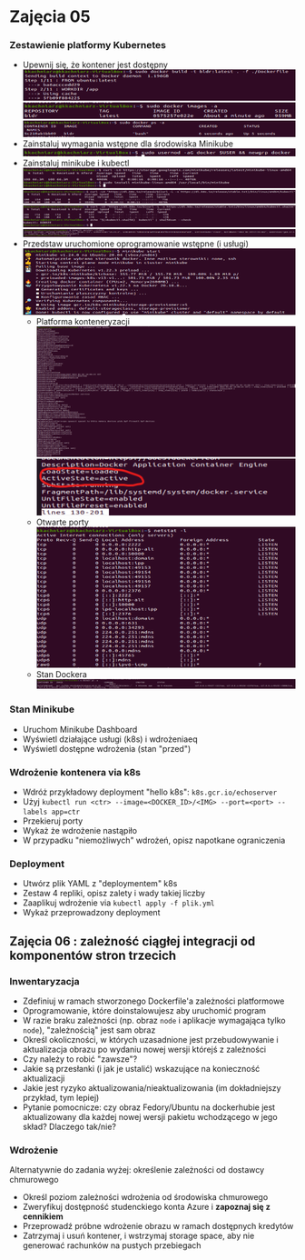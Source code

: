 # Zajęcia 05

### Zestawienie platformy Kubernetes

* Upewnij się, że kontener jest dostępny 
  ![1.png](https://github.com/InzynieriaOprogramowaniaAGH/MDO2022/blob/KK307668/GCL/01/KK307668/lab5/ss/1.png)
  ![2.png](https://github.com/InzynieriaOprogramowaniaAGH/MDO2022/blob/KK307668/GCL/01/KK307668/lab5/ss/2.png)
  ![3.png](https://github.com/InzynieriaOprogramowaniaAGH/MDO2022/blob/KK307668/GCL/01/KK307668/lab5/ss/3.png)
* Zainstaluj wymagania wstępne dla środowiska Minikube
  ![8.png](https://github.com/InzynieriaOprogramowaniaAGH/MDO2022/blob/KK307668/GCL/01/KK307668/lab5/ss/8.png)
* Zainstaluj minikube i kubectl
  ![4.png](https://github.com/InzynieriaOprogramowaniaAGH/MDO2022/blob/KK307668/GCL/01/KK307668/lab5/ss/4.png)
  ![5.png](https://github.com/InzynieriaOprogramowaniaAGH/MDO2022/blob/KK307668/GCL/01/KK307668/lab5/ss/5.png)
  ![6.png](https://github.com/InzynieriaOprogramowaniaAGH/MDO2022/blob/KK307668/GCL/01/KK307668/lab5/ss/6.png)
  ![7.png](https://github.com/InzynieriaOprogramowaniaAGH/MDO2022/blob/KK307668/GCL/01/KK307668/lab5/ss/7.png)
* Przedstaw uruchomione oprogramowanie wstępne (i usługi)
  ![9.png](https://github.com/InzynieriaOprogramowaniaAGH/MDO2022/blob/KK307668/GCL/01/KK307668/lab5/ss/9.png)
    * Platforma konteneryzacji
      ![10.png](https://github.com/InzynieriaOprogramowaniaAGH/MDO2022/blob/KK307668/GCL/01/KK307668/lab5/ss/10.png)
      ![13.png](https://github.com/InzynieriaOprogramowaniaAGH/MDO2022/blob/KK307668/GCL/01/KK307668/lab5/ss/13.png)
    * Otwarte porty
      ![11.png](https://github.com/InzynieriaOprogramowaniaAGH/MDO2022/blob/KK307668/GCL/01/KK307668/lab5/ss/11.png)
    * Stan Dockera
      ![12.png](https://github.com/InzynieriaOprogramowaniaAGH/MDO2022/blob/KK307668/GCL/01/KK307668/lab5/ss/12.png)

### Stan Minikube
* Uruchom Minikube Dashboard
* Wyświetl działające usługi (k8s) i wdrożeniaeq
* Wyświetl dostępne wdrożenia (stan "przed")

### Wdrożenie kontenera via k8s
* Wdróż przykładowy deployment "hello k8s": ```k8s.gcr.io/echoserver```
* Użyj ```kubectl run <ctr> --image=<DOCKER_ID>/<IMG> --port=<port> --labels app=ctr```
* Przekieruj porty
* Wykaż że wdrożenie nastąpiło
* W przypadku "niemożliwych" wdrożeń, opisz napotkane ograniczenia

### Deployment
* Utwórz plik YAML z "deploymentem" k8s
* Zestaw 4 repliki, opisz zalety i wady takiej liczby
* Zaaplikuj wdrożenie via ```kubectl apply -f plik.yml```
* Wykaż przeprowadzony deployment

## Zajęcia 06 : zależność ciągłej integracji od komponentów stron trzecich

### Inwentaryzacja
* Zdefiniuj w ramach stworzonego Dockerfile'a zależności platformowe
* Oprogramowanie, które doinstalowujesz aby uruchomić program
* W razie braku zależności (np. obraz ```node``` i aplikacje wymagająca tylko ```node```), "zależnością" jest sam obraz
* Określ okoliczności, w których uzasadnione jest przebudowywanie i aktualizacja obrazu po wydaniu nowej wersji którejś z zależności
* Czy należy to robić "zawsze"?
* Jakie są przesłanki (i jak je ustalić) wskazujące na konieczność aktualizacji
* Jakie jest ryzyko aktualizowania/nieaktualizowania (im dokładniejszy przykład, tym lepiej)
* Pytanie pomocnicze: czy obraz Fedory/Ubuntu na dockerhubie jest aktualizowany dla każdej nowej wersji pakietu wchodzącego w jego skład? Dlaczego tak/nie?

### Wdrożenie
Alternatywnie do zadania wyżej: określenie zależności od dostawcy chmurowego
* Określ poziom zależności wdrożenia od środowiska chmurowego
* Zweryfikuj dostępność studenckiego konta Azure i **zapoznaj się z cennikiem**
* Przeprowadź próbne wdrożenie obrazu w ramach dostępnych kredytów
* Zatrzymaj i usuń kontener, i wstrzymaj storage space, aby nie generować rachunków na pustych przebiegach
